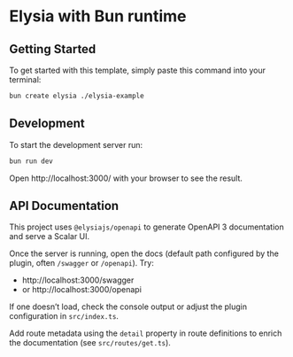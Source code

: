 # Elysia with Bun runtime

## Getting Started
To get started with this template, simply paste this command into your terminal:
```bash
bun create elysia ./elysia-example
```

## Development
To start the development server run:
```bash
bun run dev
```

Open http://localhost:3000/ with your browser to see the result.

## API Documentation
This project uses `@elysiajs/openapi` to generate OpenAPI 3 documentation and serve a Scalar UI.

Once the server is running, open the docs (default path configured by the plugin, often `/swagger` or `/openapi`). Try:

- http://localhost:3000/swagger
- or http://localhost:3000/openapi

If one doesn’t load, check the console output or adjust the plugin configuration in `src/index.ts`.

Add route metadata using the `detail` property in route definitions to enrich the documentation (see `src/routes/get.ts`).